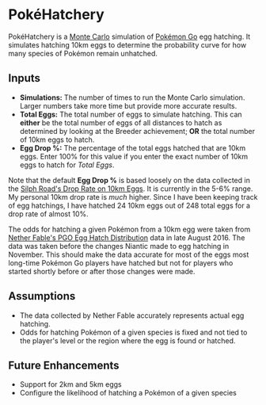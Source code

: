 # PokéHatchery

PokéHatchery is a [Monte Carlo](https://en.wikipedia.org/wiki/Monte_Carlo_method) simulation of
[Pokémon Go](http://www.pokemongo.com) egg hatching. It simulates hatching 10km eggs to determine
the probability curve for how many species of Pokémon remain unhatched.

## Inputs

- **Simulations:** The number of times to run the Monte Carlo simulation. Larger numbers take more time but provide more accurate results.
- **Total Eggs:** The total number of eggs to simulate hatching. This can **either** be the total number of eggs of all distances to hatch as determined by looking at the Breeder achievement; **OR** the total number of 10km eggs to hatch.
- **Egg Drop %:** The percentage of the total eggs hatched that are 10km eggs. Enter 100% for this value if you enter the exact number of 10km eggs to hatch for *Total Eggs*.

Note that the default **Egg Drop %** is based loosely on the data collected in the
[Silph Road's Drop Rate on 10km Eggs](https://www.reddit.com/r/TheSilphRoad/comments/4zhj58/drop_rate_on_10km_eggs/).
It is currently in the 5-6% range.
My personal 10km drop rate is *much* higher.
Since I have been keeping track of egg hatchings, I have hatched 24 10km eggs out of 248 total eggs for a drop rate of almost 10%.

The odds for hatching a given Pokémon from a 10km egg were taken from [Nether Fable's PGO Egg Hatch Distribution](https://netherfable.com/pgo-egg-hatch-distribution/) data in late August 2016.
The data was taken before the changes Niantic made to egg hatching in November.
This should make the data accurate for most of the eggs most long-time Pokémon Go players have hatched
but not for players who started shortly before or after those changes were made.

## Assumptions

- The data collected by Nether Fable accurately represents actual egg hatching.
- Odds for hatching Pokémon of a given species is fixed and not tied to the player's level or the region where the egg is found or hatched.

## Future Enhancements

- Support for 2km and 5km eggs
- Configure the likelihood of hatching a Pokémon of a given species
